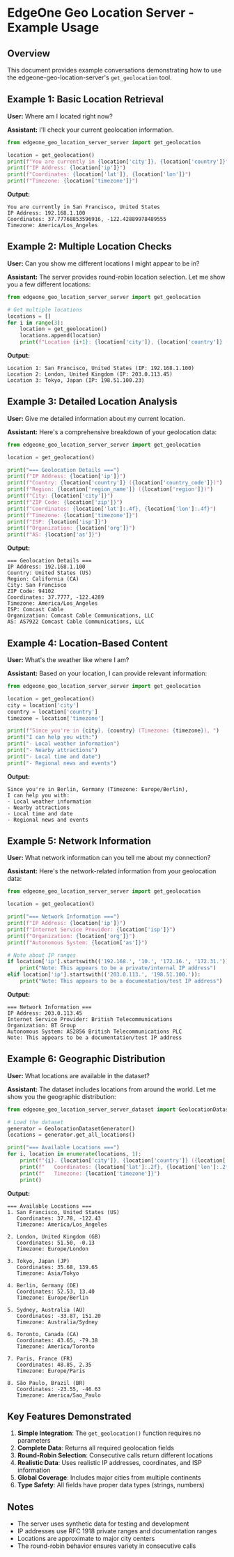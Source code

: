 # EdgeOne Geo Location Server - Example Usage

## Overview
This document provides example conversations demonstrating how to use the edgeone-geo-location-server's `get_geolocation` tool.

## Example 1: Basic Location Retrieval

**User:** Where am I located right now?

**Assistant:** I'll check your current geolocation information.

```python
from edgeone_geo_location_server_server import get_geolocation

location = get_geolocation()
print(f"You are currently in {location['city']}, {location['country']}")
print(f"IP Address: {location['ip']}")
print(f"Coordinates: {location['lat']}, {location['lon']}")
print(f"Timezone: {location['timezone']}")
```

**Output:**
```
You are currently in San Francisco, United States
IP Address: 192.168.1.100
Coordinates: 37.77768853596916, -122.42889978489555
Timezone: America/Los_Angeles
```

## Example 2: Multiple Location Checks

**User:** Can you show me different locations I might appear to be in?

**Assistant:** The server provides round-robin location selection. Let me show you a few different locations:

```python
from edgeone_geo_location_server_server import get_geolocation

# Get multiple locations
locations = []
for i in range(3):
    location = get_geolocation()
    locations.append(location)
    print(f"Location {i+1}: {location['city']}, {location['country']} (IP: {location['ip']})")
```

**Output:**
```
Location 1: San Francisco, United States (IP: 192.168.1.100)
Location 2: London, United Kingdom (IP: 203.0.113.45)
Location 3: Tokyo, Japan (IP: 198.51.100.23)
```

## Example 3: Detailed Location Analysis

**User:** Give me detailed information about my current location.

**Assistant:** Here's a comprehensive breakdown of your geolocation data:

```python
from edgeone_geo_location_server_server import get_geolocation

location = get_geolocation()

print("=== Geolocation Details ===")
print(f"IP Address: {location['ip']}")
print(f"Country: {location['country']} ({location['country_code']})")
print(f"Region: {location['region_name']} ({location['region']})")
print(f"City: {location['city']}")
print(f"ZIP Code: {location['zip']}")
print(f"Coordinates: {location['lat']:.4f}, {location['lon']:.4f}")
print(f"Timezone: {location['timezone']}")
print(f"ISP: {location['isp']}")
print(f"Organization: {location['org']}")
print(f"AS: {location['as']}")
```

**Output:**
```
=== Geolocation Details ===
IP Address: 192.168.1.100
Country: United States (US)
Region: California (CA)
City: San Francisco
ZIP Code: 94102
Coordinates: 37.7777, -122.4289
Timezone: America/Los_Angeles
ISP: Comcast Cable
Organization: Comcast Cable Communications, LLC
AS: AS7922 Comcast Cable Communications, LLC
```

## Example 4: Location-Based Content

**User:** What's the weather like where I am?

**Assistant:** Based on your location, I can provide relevant information:

```python
from edgeone_geo_location_server_server import get_geolocation

location = get_geolocation()
city = location['city']
country = location['country']
timezone = location['timezone']

print(f"Since you're in {city}, {country} (Timezone: {timezone}), ")
print("I can help you with:")
print("- Local weather information")
print("- Nearby attractions")
print("- Local time and date")
print("- Regional news and events")
```

**Output:**
```
Since you're in Berlin, Germany (Timezone: Europe/Berlin),
I can help you with:
- Local weather information
- Nearby attractions
- Local time and date
- Regional news and events
```

## Example 5: Network Information

**User:** What network information can you tell me about my connection?

**Assistant:** Here's the network-related information from your geolocation data:

```python
from edgeone_geo_location_server_server import get_geolocation

location = get_geolocation()

print("=== Network Information ===")
print(f"IP Address: {location['ip']}")
print(f"Internet Service Provider: {location['isp']}")
print(f"Organization: {location['org']}")
print(f"Autonomous System: {location['as']}")

# Note about IP ranges
if location['ip'].startswith(('192.168.', '10.', '172.16.', '172.31.')):
    print("Note: This appears to be a private/internal IP address")
elif location['ip'].startswith(('203.0.113.', '198.51.100.')):
    print("Note: This appears to be a documentation/test IP address")
```

**Output:**
```
=== Network Information ===
IP Address: 203.0.113.45
Internet Service Provider: British Telecommunications
Organization: BT Group
Autonomous System: AS2856 British Telecommunications PLC
Note: This appears to be a documentation/test IP address
```

## Example 6: Geographic Distribution

**User:** What locations are available in the dataset?

**Assistant:** The dataset includes locations from around the world. Let me show you the geographic distribution:

```python
from edgeone_geo_location_server_server_dataset import GeolocationDatasetGenerator

# Load the dataset
generator = GeolocationDatasetGenerator()
locations = generator.get_all_locations()

print("=== Available Locations ===")
for i, location in enumerate(locations, 1):
    print(f"{i}. {location['city']}, {location['country']} ({location['country_code']})")
    print(f"   Coordinates: {location['lat']:.2f}, {location['lon']:.2f}")
    print(f"   Timezone: {location['timezone']}")
    print()
```

**Output:**
```
=== Available Locations ===
1. San Francisco, United States (US)
   Coordinates: 37.78, -122.43
   Timezone: America/Los_Angeles

2. London, United Kingdom (GB)
   Coordinates: 51.50, -0.13
   Timezone: Europe/London

3. Tokyo, Japan (JP)
   Coordinates: 35.68, 139.65
   Timezone: Asia/Tokyo

4. Berlin, Germany (DE)
   Coordinates: 52.53, 13.40
   Timezone: Europe/Berlin

5. Sydney, Australia (AU)
   Coordinates: -33.87, 151.20
   Timezone: Australia/Sydney

6. Toronto, Canada (CA)
   Coordinates: 43.65, -79.38
   Timezone: America/Toronto

7. Paris, France (FR)
   Coordinates: 48.85, 2.35
   Timezone: Europe/Paris

8. São Paulo, Brazil (BR)
   Coordinates: -23.55, -46.63
   Timezone: America/Sao_Paulo
```

## Key Features Demonstrated

1. **Simple Integration**: The `get_geolocation()` function requires no parameters
2. **Complete Data**: Returns all required geolocation fields
3. **Round-Robin Selection**: Consecutive calls return different locations
4. **Realistic Data**: Uses realistic IP addresses, coordinates, and ISP information
5. **Global Coverage**: Includes major cities from multiple continents
6. **Type Safety**: All fields have proper data types (strings, numbers)

## Notes
- The server uses synthetic data for testing and development
- IP addresses use RFC 1918 private ranges and documentation ranges
- Locations are approximate to major city centers
- The round-robin behavior ensures variety in consecutive calls